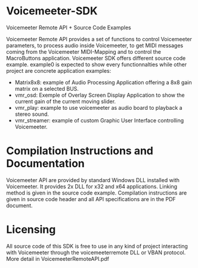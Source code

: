 # Voicemeeter-SDK
Voicemeeter Remote API + Source Code Examples

Voicemeeter Remote API provides a set of functions to control Voicemeeter parameters,  to process audio inside Voicemeeter, to get MIDI messages coming from the Voicemeeter MIDI-Mapping and to control the MacroButtons application. Voicemeeter SDK offers different source code example. example0 is expected to show every functionnalties while other project are concrete application examples:

- Matrix8x8: example of Audio Processing Application offering a 8x8 gain matrix on a selected BUS.
- vmr_osd: Exemple of Overlay Screen Display Application to show the current gain of the current moving slider.
- vmr_play: example to use voicemeeter as audio board to playback a stereo sound.
- vmr_streamer: example of custom Graphic User Interface controlling Voicemeeter.

# Compilation Instructions and Documentation
Voicemeeter API are provided by standard Windows DLL installed with Voicemeeter. It provides 2x DLL for x32 and x64 applications. Linking method is given in the source code example. Compilation instructions are given in source code header and all API specifications are in the PDF document.

# Licensing
All source code of this SDK is free to use in any kind of project interacting with Voicemeeter through the voicemeeterremote DLL or VBAN protocol. More detail in VoicemeeterRemoteAPI.pdf

